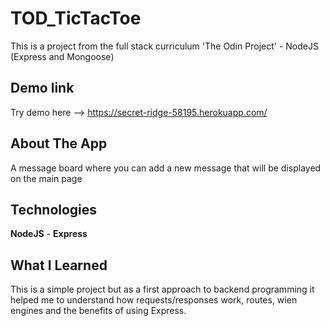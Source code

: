# TOD_TicTacToe
This is a project from the full stack curriculum 'The Odin Project' - NodeJS (Express and Mongoose)
## Demo link
Try demo here --> https://secret-ridge-58195.herokuapp.com/
## About The App
A message board where you can add a new message that will be displayed on the main page
## Technologies
**NodeJS** - **Express**
## What I Learned
This is a simple project but as a first approach to backend programming it helped me to understand how requests/responses work, routes, wien engines and the benefits of using Express.

